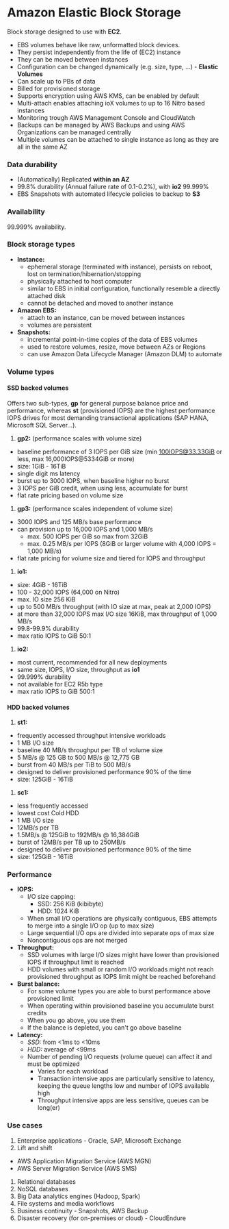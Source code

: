 # Amazon Elastic Block Storage

Block storage designed to use with **EC2**. 

 - EBS volumes behave like raw, unformatted block devices. 
 - They persist independently from the life of (EC2) instance
 - They can be moved between instances
 - Configuration can be changed dynamically (e.g. size, type, ...) - **Elastic Volumes**
 - Can scale up to PBs of data
 - Billed for provisioned storage
 - Supports encryption using AWS KMS, can be enabled by default
 - Multi-attach enables attaching ioX volumes to up to 16 Nitro based instances
 - Monitoring trough AWS Management Console and CloudWatch
 - Backups can be managed by AWS Backups and using AWS Organizations can be managed centrally
 - Multiple volumes can be attached to single instance as long as they are all in the same AZ

### Data durability

 - (Automatically) Replicated **within an AZ**
 - 99.8% durability (Annual failure rate of 0.1-0.2%), with **io2** 99.999%
 - EBS Snapshots with automated lifecycle policies to backup to **S3**

### Availability

99.999% availability.

### Block storage types

 - **Instance:** 
   - ephemeral storage (terminated with instance), persists on reboot, lost on termination/hibernation/stopping
   - physically attached to host computer 
   - similar to EBS in initial configuration, functionally resemble a directly attached disk
   - cannot be detached and moved to another instance
 - **Amazon EBS:** 
   - attach to an instance, can be moved between instances
   - volumes are persistent
 - **Snapshots:** 
   - incremental point-in-time copies of the data of EBS volumes
   - used to restore volumes, resize, move between AZs or Regions
   - can use Amazon Data Lifecycle Manager (Amazon DLM) to automate

### Volume types

#### SSD backed volumes

Offers two sub-types, **gp** for general purpose balance price and performance, whereas **st** (provisioned IOPS) are the highest performance IOPS drives for most demanding transactional applications (SAP HANA, Microsoft SQL Server...).

 1. **gp2:** (performance scales with volume size)
   - baseline performance of 3 IOPS per GiB size (min 100IOPS@33.33GiB or less, max 16,000IOPS@5334GiB or more)
   - size: 1GiB - 16TiB
   - single digit ms latency
   - burst up to 3000 IOPS, when baseline higher no burst
   - 3 IOPS per GiB credit, when using less, accumulate for burst
   - flat rate pricing based on volume size
 1. **gp3:** (performance scales independent of volume size)
   - 3000 IOPS and 125 MB/s base performance
   - can provision up to 16,000 IOPS and 1,000 MB/s 
     - max. 500 IOPS per GiB so max from 32GiB
     - max. 0.25 MB/s per IOPS (8GiB or larger volume with 4,000 IOPS = 1,000 MB/s)
   - flat rate pricing for volume size and tiered for IOPS and throughput
 1. **io1:**
   - size: 4GiB - 16TiB
   - 100 - 32,000 IOPS (64,000 on Nitro)
   - max. IO size 256 KiB
   - up to 500 MB/s throughput (with IO size at max, peak at 2,000 IOPS)
   - at more than 32,000 IOPS max I/O size 16KiB, max throughput of 1,000 MB/s
   - 99.8-99.9% durability
   - max ratio IOPS to GiB 50:1
 1. **io2:**
   - most current, recommended for all new deployments
   - same size, IOPS, I/O size, throughput as **io1**
   - 99.999% durability
   - not available for EC2 R5b type
   - max ratio IOPS to GiB 500:1


#### HDD backed volumes

 1. **st1:**
   - frequently accessed throughput intensive workloads
   - 1 MB I/O size
   - baseline 40 MB/s throughput per TB of volume size
   - 5 MB/s @ 125 GB to 500 MB/s @ 12,775 GB
   - burst from 40 MB/s per TiB to 500 MB/s
   - designed to deliver provisioned performance 90% of the time
   - size: 125GiB - 16TiB
 1. **sc1:**
   - less frequently accessed
   - lowest cost Cold HDD
   - 1 MB I/O size
   - 12MB/s per TB
   - 1.5MB/s @ 125GiB to 192MB/s @ 16,384GiB
   - burst of 12MB/s per TB up to 250MB/s
   - designed to deliver provisioned performance 90% of the time
   - size: 125GiB - 16TiB


### Performance

 - **IOPS:**
   - I/O size capping:
     - SSD: 256 KiB (kibibyte)
     - HDD: 1024 KiB
   - When small I/O operations are physically contiguous, EBS attempts to merge into a single I/O op (up to max size)
   - Large sequential I/O ops are divided into separate ops of max size
   - Noncontiguous ops are not merged
 - **Throughput:**
   - SSD volumes with large I/O sizes might have lower than provisioned IOPS if throughput limit is reached
   - HDD volumes with small or random I/O workloads might not reach provisioned throughput as IOPS limit might be reached beforehand
 - **Burst balance:**
   - For some volume types you are able to burst performance above provisioned limit
   - When operating within provisioned baseline you accumulate burst credits
   - When you go above, you use them
   - If the balance is depleted, you can't go above baseline
 - **Latency:**
   - *SSD:* from <1ms to <10ms
   - *HDD:* average of <99ms
   - Number of pending I/O requests (volume queue) can affect it and must be optimized
     - Varies for each workload
     - Transaction intensive apps are particularly sensitive to latency, keeping the queue lengths low and number of IOPS available high
     - Throughput intensive apps are less sensitive, queues can be long(er)
     

### Use cases

 1. Enterprise applications - Oracle, SAP, Microsoft Exchange
 1. Lift and shift
   - AWS Application Migration Service (AWS MGN)
   - AWS Server Migration Service (AWS SMS)
 1. Relational databases
 1. NoSQL databases
 1. Big Data analytics engines (Hadoop, Spark)
 1. File systems and media workflows
 1. Business continuity - Snapshots, AWS Backup
 1. Disaster recovery (for on-premises or cloud) - CloudEndure
